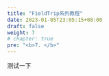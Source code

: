 ```yaml
---
title: "FieldTrip系列教程"
date: 2023-01-05T23:05:15+08:00
draft: false
weight: 7
# chapter: true
pre: "<b>7. </b>"
---
```

测试一下